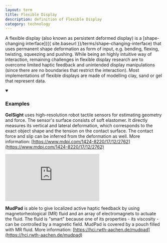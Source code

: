 ```yaml
---
layout: term
title: Flexible Display
description: definition of Flexible Display 
category: technology
---
```

A flexible display (also known as persistent deformed display) is a [shape-changing interface]({{ site.baseurl }}/terms/shape-changing-interface) that uses permanent shape deformation as form of input, e.g. bending, flexing, twisting, squeezing and pushing. While being an highly intuitive way of interaction, remaining challenges in flexible display research are to overcome limited haptic feedback and unintended display manipulations (since there are no boundaries that restrict the interaction). Most implementations of flexible displays are made of modelling clay, sand or gel that represent data. 

<details markdown="1" open>
<summary><h3>Examples</h3></summary> 

**GelSight** uses high-resolution robot tactile sensors for estimating geometry and force. The sensor's surface consists of soft elastomer. It directly measures its vertical and lateral deformation, which corresponds to the exact object shape and the tension on the contact surface. The contact force and slip can be inferred from the deformation as well. More information: [https://www.mdpi.com/1424-8220/17/12/2762](https://www.mdpi.com/1424-8220/17/12/2762)

<div class="media-wrapper"><iframe src="https://www.youtube.com/embed/aKoKVA4Vcu0" frameborder="0" allow="accelerometer; autoplay; encrypted-media; gyroscope; picture-in-picture" allowfullscreen></iframe></div>

**MudPad** is able to give localized active haptic feedback by using magnetorheological (MR) fluid and an array of electromagnets to actuate the fluid. The fluid is "smart" because one of its properties - its viscosity - can be controlled by a magnetic field. MudPad is covered by a pouch filled with MR fluid. More information: [https://hci.rwth-aachen.de/mudpad](https://hci.rwth-aachen.de/mudpad)

</details>
